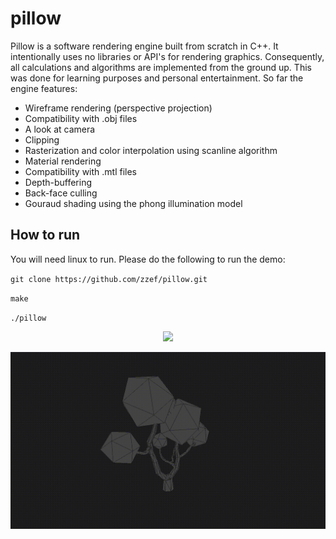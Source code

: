 # pillow

Pillow is a software rendering engine built from scratch in C++. It intentionally uses no libraries or API's for rendering graphics. Consequently, all calculations and algorithms are implemented from the ground up. This was done for learning purposes and personal entertainment. So far the engine features:

- Wireframe rendering (perspective projection)
- Compatibility with .obj files
- A look at camera
- Clipping
- Rasterization and color interpolation using scanline algorithm
- Material rendering 
- Compatibility with .mtl files
- Depth-buffering
- Back-face culling
- Gouraud shading using the phong illumination model

## How to run
You will need linux to run. Please do the following to run the demo:

`git clone https://github.com/zzef/pillow.git`

`make`

`./pillow`

<p align="center">
  <img src="https://raw.githubusercontent.com/zzef/pillow/master/docs/sample3.gif">
</p>

<p align="center">
  <img src="https://raw.githubusercontent.com/zzef/pillow/master/docs/sample.gif">
</p>
